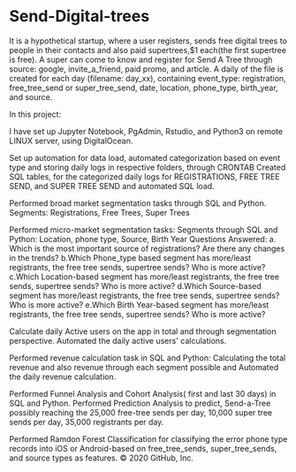 # Send-Digital-trees
It is a hypothetical startup, where a user registers, sends free digital trees to people in their contacts and also paid supertrees,$1 each(the first supertree is free). A super can come to know and register for Send A Tree through source: google, invite_a_friend, paid promo, and article. A daily of the file is created for each day (filename: day_xx), containing event_type: registration, free_tree_send or super_tree_send, date, location, phone_type, birth_year, and source.  
  
In this project: 

I have set up Jupyter Notebook, PgAdmin, Rstudio, and Python3 on remote LINUX server, using DigitalOcean. 

Set up automation for data load, automated categorization based on event type and storing daily logs in respective folders, through CRONTAB Created SQL tables, for the categorized daily logs for REGISTRATIONS, FREE TREE SEND, and SUPER TREE SEND and automated SQL load.

Performed broad market segmentation tasks through SQL and Python. Segments: Registrations, Free Trees, Super Trees 

Performed micro-market segmentation tasks: Segments through SQL and Python: Location, phone type, Source, Birth Year
Questions Answered: 
a. Which is the most important source of registrations? Are there any changes in the trends? 
b.Which Phone_type based segment has more/least registrants, the free tree sends, supertree sends? Who is more active? 
c.Which Location-based segment has more/least registrants, the free tree sends, supertree sends? Who is more active? 
d.Which Source-based segment has more/least registrants, the free tree sends, supertree sends? Who is more active? 
e.Which Birth Year-based segment has more/least registrants, the free tree sends, supertree sends? Who is more active? 

Calculate daily Active users on the app in total and through segmentation perspective. Automated the daily active users' calculations.

Performed revenue calculation task in SQL and Python: Calculating the total revenue and also revenue through each segment possible and Automated the daily revenue calculation. 

Performed Funnel Analysis and Cohort Analysis( first and last 30 days) in SQL and Python. Performed Prediction Analysis to predict, Send-a-Tree possibly reaching the 25,000 free-tree sends per day, 10,000 super tree sends per day, 35,000 registrants per day.

Performed Ramdon Forest Classification for classifying the error phone type records into iOS or Android-based on free_tree_sends, super_tree_sends, and source types as features. © 2020 GitHub, Inc.
